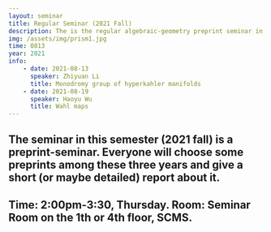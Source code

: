 ```yaml
---
layout: seminar 
title: Regular Seminar (2021 Fall)
description: The is the regular algebraic-geometry preprint seminar in SCMS, organized by Zhiyuan Li.
img: /assets/img/prism1.jpg
time: 0813
year: 2021
info:
    - date: 2021-08-13
      speaker: Zhiyuan Li
      title: Monodromy group of hyperkahler manifolds	
    - date: 2021-08-19
      speaker: Haoyu Wu
      title: Wahl maps
---
```


The seminar in this semester (2021 fall) is a preprint-seminar. Everyone will choose some preprints among these three years and give a short (or maybe detailed) report about it.
---
Time: 2:00pm-3:30, Thursday.
Room: Seminar Room on the 1th or 4th floor, SCMS.
---

